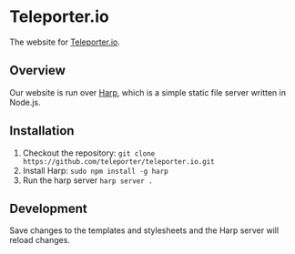 # Teleporter.io

The website for [Teleporter.io](http://teleporter.io).

## Overview

Our website is run over [Harp](https://github.com/sintaxi/harp), which is a simple static file server written in Node.js. 

## Installation

1. Checkout the repository: `git clone https://github.com/teleporter/teleporter.io.git`
2. Install Harp: `sudo npm install -g harp`
3. Run the harp server `harp server .`

## Development

Save changes to the templates and stylesheets and the Harp server will reload changes.

